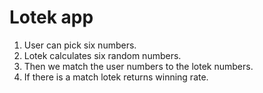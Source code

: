 # Lotek app

1. User can pick six numbers.
2. Lotek calculates six random numbers.
3. Then we match the user numbers to the lotek numbers.
5. If there is a match lotek returns winning rate.
